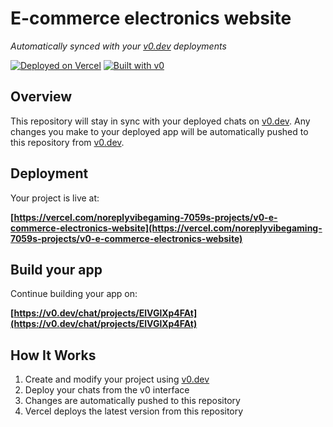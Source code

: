 # E-commerce electronics website

*Automatically synced with your [v0.dev](https://v0.dev) deployments*

[![Deployed on Vercel](https://img.shields.io/badge/Deployed%20on-Vercel-black?style=for-the-badge&logo=vercel)](https://vercel.com/noreplyvibegaming-7059s-projects/v0-e-commerce-electronics-website)
[![Built with v0](https://img.shields.io/badge/Built%20with-v0.dev-black?style=for-the-badge)](https://v0.dev/chat/projects/ElVGlXp4FAt)

## Overview

This repository will stay in sync with your deployed chats on [v0.dev](https://v0.dev).
Any changes you make to your deployed app will be automatically pushed to this repository from [v0.dev](https://v0.dev).

## Deployment

Your project is live at:

**[https://vercel.com/noreplyvibegaming-7059s-projects/v0-e-commerce-electronics-website](https://vercel.com/noreplyvibegaming-7059s-projects/v0-e-commerce-electronics-website)**

## Build your app

Continue building your app on:

**[https://v0.dev/chat/projects/ElVGlXp4FAt](https://v0.dev/chat/projects/ElVGlXp4FAt)**

## How It Works

1. Create and modify your project using [v0.dev](https://v0.dev)
2. Deploy your chats from the v0 interface
3. Changes are automatically pushed to this repository
4. Vercel deploys the latest version from this repository
